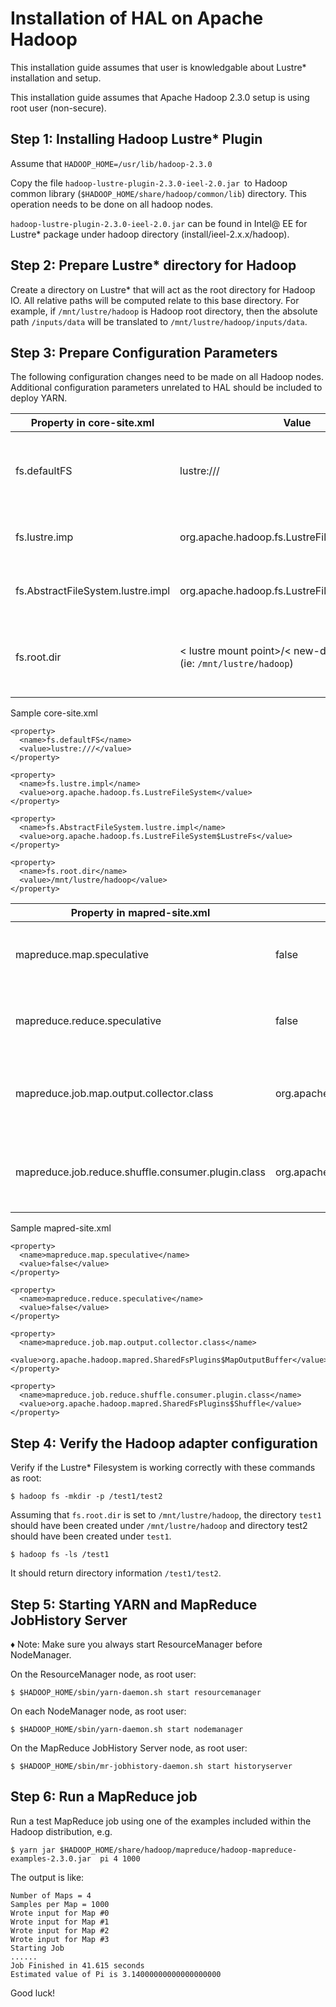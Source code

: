 # Installation of HAL on Apache Hadoop
This installation guide assumes that user is knowledgable about Lustre* installation and setup.This installation guide assumes that Apache Hadoop 2.3.0 setup is using root user (non-secure).## Step 1: Installing Hadoop Lustre* PluginAssume that `HADOOP_HOME=/usr/lib/hadoop-2.3.0`Copy the file `hadoop-lustre-plugin-2.3.0-ieel-2.0.jar `to Hadoop common library (`$HADOOP_HOME/share/hadoop/common/lib`) directory. This operation needs to be done on all hadoop nodes.`hadoop-lustre-plugin-2.3.0-ieel-2.0.jar` can be found in Intel@ EE for Lustre* package under hadoop directory (install/ieel-2.x.x/hadoop).## Step 2: Prepare Lustre* directory for HadoopCreate a directory on Lustre* that will act as the root directory for Hadoop IO. All relative paths will be computed relate to this base directory. For example, if `/mnt/lustre/hadoop` is Hadoop root directory, then the absolute path `/inputs/data` will be translated to `/mnt/lustre/hadoop/inputs/data`. ## Step 3: Prepare Configuration ParametersThe following configuration changes need to be made on all Hadoop nodes. Additional configuration parameters unrelated to HAL should be included to deploy YARN.Property in core-site.xml | Value | Description--------------------------|-------|-------------fs.defaultFS | lustre:/// | Configure Hadoop to use Lustre* as the default file system. fs.lustre.imp | org.apache.hadoop.fs.LustreFileSystem | Configure Hadoop to use Lustre* Filesystem fs.AbstractFileSystem.lustre.impl | org.apache.hadoop.fs.LustreFileSystem$LustreFs |  Configure Hadoop to use Lustre* class fs.root.dir | <  lustre mount point>/< new-directory-name> (ie: `/mnt/lustre/hadoop`) | Hadoop root directory on Lustre* mount point. Sample core-site.xml```<property>  <name>fs.defaultFS</name>  <value>lustre:///</value></property> <property>  <name>fs.lustre.impl</name>  <value>org.apache.hadoop.fs.LustreFileSystem</value></property><property>  <name>fs.AbstractFileSystem.lustre.impl</name>  <value>org.apache.hadoop.fs.LustreFileSystem$LustreFs</value></property> <property>  <name>fs.root.dir</name>  <value>/mnt/lustre/hadoop</value></property>``` Property in mapred-site.xml | Value | Description----------------------------|-------|-------------mapreduce.map.speculative | false | Turn off map tasks speculative execution (this is incompatible with Lustre* currently) mapreduce.reduce.speculative | false | Turn off reduce tasks speculative execution (this is incompatible with Lustre* currently) mapreduce.job.map.output.collector.class | org.apache.hadoop.mapred.SharedFsPlugins$MapOutputBuffer | Defines the MapOutputCollector implementation to use, specifically for Lustre*, for shuffle phase mapreduce.job.reduce.shuffle.consumer.plugin.class | org.apache.hadoop.mapred.SharedFsPlugins$Shuffle | Name of the class whose instance will be used to send shuffle requests by reducetasks of this job Sample mapred-site.xml```<property>  <name>mapreduce.map.speculative</name>  <value>false</value></property> <property>  <name>mapreduce.reduce.speculative</name>  <value>false</value></property><property>  <name>mapreduce.job.map.output.collector.class</name>  <value>org.apache.hadoop.mapred.SharedFsPlugins$MapOutputBuffer</value></property> <property>  <name>mapreduce.job.reduce.shuffle.consumer.plugin.class</name>  <value>org.apache.hadoop.mapred.SharedFsPlugins$Shuffle</value></property>``` ## Step 4: Verify the Hadoop adapter configurationVerify if the Lustre* Filesystem is working correctly with these commands as root:
```$ hadoop fs -mkdir -p /test1/test2```
Assuming that `fs.root.dir` is set to `/mnt/lustre/hadoop`, the directory `test1` should have been created under `/mnt/lustre/hadoop` and directory test2 should have been created under `test1`.```$ hadoop fs -ls /test1```
It should return directory information `/test1/test2`.## Step 5: Starting YARN and MapReduce JobHistory Server♦ Note: Make sure you always start ResourceManager before NodeManager. On the ResourceManager node, as root user:```$ $HADOOP_HOME/sbin/yarn-daemon.sh start resourcemanager```
On each NodeManager node, as root user:```$ $HADOOP_HOME/sbin/yarn-daemon.sh start nodemanager```
On the MapReduce JobHistory Server node, as root user:```$ $HADOOP_HOME/sbin/mr-jobhistory-daemon.sh start historyserver```## Step 6: Run a MapReduce jobRun a test MapReduce job using one of the examples included within the Hadoop distribution, e.g.```$ yarn jar $HADOOP_HOME/share/hadoop/mapreduce/hadoop-mapreduce-examples-2.3.0.jar  pi 4 1000```
The output is like:

```Number of Maps = 4Samples per Map = 1000 Wrote input for Map #0Wrote input for Map #1Wrote input for Map #2Wrote input for Map #3Starting Job......Job Finished in 41.615 secondsEstimated value of Pi is 3.14000000000000000000```
Good luck!